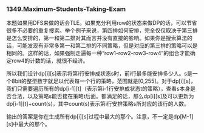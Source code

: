 ### 1349.Maximum-Students-Taking-Exam

本题如果用DFS来做的话会TLE。如果充分利用row的状态来做DP的话，可以节省很多不必要的重复搜索。举个例子来说，第四排如何安排，完全仅仅取决于第三排是怎么安排的，第一和第二排对其而言并没有直接的影响。如果你是搜索算法的话，可能发现有非常多第一和第二排的不同策略，但是对应的第三排的策略可以是相同的。这样的话，如果强制走遍每一种“row1-row2-row3-row4”的组合才能确定row4的计数的话，就很不经济。

所以我们设计dp[i][s]表示将第i行安排成状态s时，前i行最多能安排多少人。s是一个8bit的整型数字就足以代表每一个行的策略，范围就是[0,255]。对于dp[i][s]，我们只需要遍历所有的dp[i-1][t]（表示第i-1行安排成状态t的策略），查看s本身是否合法，以及策略s能否接在策略t后面。都满足的话，那么dp[i][s]及可以更新为dp[i-1][t]+count(s)，其中count(s)表示第i行安排策略s所对应的该行的人数。

输出的答案是你在生成所有dp[i][s]过程中最大的那个。注意，不一定是dp[M-1][s]中最大的那个。
